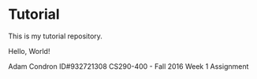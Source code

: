 # TutorialThis is my tutorial repository.Hello, World!Adam CondronID#932721308CS290-400 - Fall 2016Week 1 Assignment